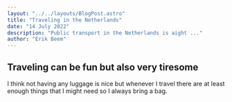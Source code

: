 ```yaml
---
layout: "../../layouts/BlogPost.astro"
title: "Traveling in the Netherlands"
date: "14 July 2022"
description: "Public transport in the Netherlands is aight ..."
author: "Erik Beem"
---
```


## Traveling can be fun but also very tiresome

I think not having any luggage is nice but whenever I travel there are at least enough things that I might need so I always bring a bag.

